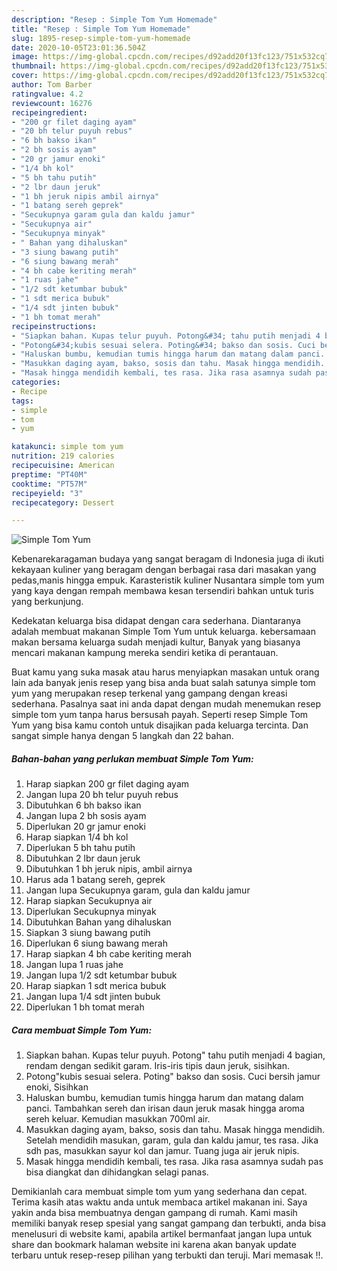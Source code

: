 ```yaml
---
description: "Resep : Simple Tom Yum Homemade"
title: "Resep : Simple Tom Yum Homemade"
slug: 1895-resep-simple-tom-yum-homemade
date: 2020-10-05T23:01:36.504Z
image: https://img-global.cpcdn.com/recipes/d92add20f13fc123/751x532cq70/simple-tom-yum-foto-resep-utama.jpg
thumbnail: https://img-global.cpcdn.com/recipes/d92add20f13fc123/751x532cq70/simple-tom-yum-foto-resep-utama.jpg
cover: https://img-global.cpcdn.com/recipes/d92add20f13fc123/751x532cq70/simple-tom-yum-foto-resep-utama.jpg
author: Tom Barber
ratingvalue: 4.2
reviewcount: 16276
recipeingredient:
- "200 gr filet daging ayam"
- "20 bh telur puyuh rebus"
- "6 bh bakso ikan"
- "2 bh sosis ayam"
- "20 gr jamur enoki"
- "1/4 bh kol"
- "5 bh tahu putih"
- "2 lbr daun jeruk"
- "1 bh jeruk nipis ambil airnya"
- "1 batang sereh geprek"
- "Secukupnya garam gula dan kaldu jamur"
- "Secukupnya air"
- "Secukupnya minyak"
- " Bahan yang dihaluskan"
- "3 siung bawang putih"
- "6 siung bawang merah"
- "4 bh cabe keriting merah"
- "1 ruas jahe"
- "1/2 sdt ketumbar bubuk"
- "1 sdt merica bubuk"
- "1/4 sdt jinten bubuk"
- "1 bh tomat merah"
recipeinstructions:
- "Siapkan bahan. Kupas telur puyuh. Potong&#34; tahu putih menjadi 4 bagian, rendam dengan sedikit garam. Iris-iris tipis daun jeruk, sisihkan."
- "Potong&#34;kubis sesuai selera. Poting&#34; bakso dan sosis. Cuci bersih jamur enoki, Sisihkan"
- "Haluskan bumbu, kemudian tumis hingga harum dan matang dalam panci. Tambahkan sereh dan irisan daun jeruk masak hingga aroma sereh keluar. Kemudian masukkan 700ml air."
- "Masukkan daging ayam, bakso, sosis dan tahu. Masak hingga mendidih. Setelah mendidih masukan, garam, gula dan kaldu jamur, tes rasa. Jika sdh pas, masukkan sayur kol dan jamur. Tuang juga air jeruk nipis."
- "Masak hingga mendidih kembali, tes rasa. Jika rasa asamnya sudah pas bisa diangkat dan dihidangkan selagi panas."
categories:
- Recipe
tags:
- simple
- tom
- yum

katakunci: simple tom yum 
nutrition: 219 calories
recipecuisine: American
preptime: "PT40M"
cooktime: "PT57M"
recipeyield: "3"
recipecategory: Dessert

---
```



![Simple Tom Yum](https://img-global.cpcdn.com/recipes/d92add20f13fc123/751x532cq70/simple-tom-yum-foto-resep-utama.jpg)

Kebenarekaragaman budaya yang sangat beragam di Indonesia juga di ikuti kekayaan kuliner yang beragam dengan berbagai rasa dari masakan yang pedas,manis hingga empuk. Karasteristik kuliner Nusantara simple tom yum yang kaya dengan rempah membawa kesan tersendiri bahkan untuk turis yang berkunjung.




Kedekatan keluarga bisa didapat dengan cara sederhana. Diantaranya adalah membuat makanan Simple Tom Yum untuk keluarga. kebersamaan makan bersama keluarga sudah menjadi kultur, Banyak yang biasanya mencari makanan kampung mereka sendiri ketika di perantauan.

Buat kamu yang suka masak atau harus menyiapkan masakan untuk orang lain ada banyak jenis resep yang bisa anda buat salah satunya simple tom yum yang merupakan resep terkenal yang gampang dengan kreasi sederhana. Pasalnya saat ini anda dapat dengan mudah menemukan resep simple tom yum tanpa harus bersusah payah.
Seperti resep Simple Tom Yum yang bisa kamu contoh untuk disajikan pada keluarga tercinta. Dan sangat simple hanya dengan 5 langkah dan 22 bahan.


<!--inarticleads1-->

##### Bahan-bahan yang perlukan membuat Simple Tom Yum:

1. Harap siapkan 200 gr filet daging ayam
1. Jangan lupa 20 bh telur puyuh rebus
1. Dibutuhkan 6 bh bakso ikan
1. Jangan lupa 2 bh sosis ayam
1. Diperlukan 20 gr jamur enoki
1. Harap siapkan 1/4 bh kol
1. Diperlukan 5 bh tahu putih
1. Dibutuhkan 2 lbr daun jeruk
1. Dibutuhkan 1 bh jeruk nipis, ambil airnya
1. Harus ada 1 batang sereh, geprek
1. Jangan lupa Secukupnya garam, gula dan kaldu jamur
1. Harap siapkan Secukupnya air
1. Diperlukan Secukupnya minyak
1. Dibutuhkan  Bahan yang dihaluskan
1. Siapkan 3 siung bawang putih
1. Diperlukan 6 siung bawang merah
1. Harap siapkan 4 bh cabe keriting merah
1. Jangan lupa 1 ruas jahe
1. Jangan lupa 1/2 sdt ketumbar bubuk
1. Harap siapkan 1 sdt merica bubuk
1. Jangan lupa 1/4 sdt jinten bubuk
1. Diperlukan 1 bh tomat merah




<!--inarticleads2-->

##### Cara membuat  Simple Tom Yum:

1. Siapkan bahan. Kupas telur puyuh. Potong&#34; tahu putih menjadi 4 bagian, rendam dengan sedikit garam. Iris-iris tipis daun jeruk, sisihkan.
1. Potong&#34;kubis sesuai selera. Poting&#34; bakso dan sosis. Cuci bersih jamur enoki, Sisihkan
1. Haluskan bumbu, kemudian tumis hingga harum dan matang dalam panci. Tambahkan sereh dan irisan daun jeruk masak hingga aroma sereh keluar. Kemudian masukkan 700ml air.
1. Masukkan daging ayam, bakso, sosis dan tahu. Masak hingga mendidih. Setelah mendidih masukan, garam, gula dan kaldu jamur, tes rasa. Jika sdh pas, masukkan sayur kol dan jamur. Tuang juga air jeruk nipis.
1. Masak hingga mendidih kembali, tes rasa. Jika rasa asamnya sudah pas bisa diangkat dan dihidangkan selagi panas.




Demikianlah cara membuat simple tom yum yang sederhana dan cepat. Terima kasih atas waktu anda untuk membaca artikel makanan ini. Saya yakin anda bisa membuatnya dengan gampang di rumah. Kami masih memiliki banyak resep spesial yang sangat gampang dan terbukti, anda bisa menelusuri di website kami, apabila artikel bermanfaat jangan lupa untuk share dan bookmark halaman website ini karena akan banyak update terbaru untuk resep-resep pilihan yang terbukti dan teruji. Mari memasak !!. 
